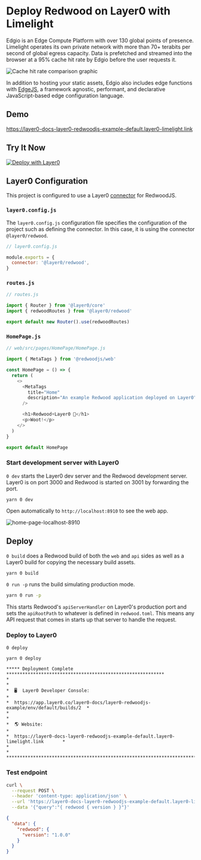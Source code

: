 # Deploy Redwood on Layer0 with Limelight

Edgio is an Edge Compute Platform with over 130 global points of presence. Limelight operates its own private network with more than 70+ terabits per second of global egress capacity. Data is prefetched and streamed into the browser at a 95% cache hit rate by Edgio before the user requests it.

![Cache hit rate comparison graphic](https://assets-global.website-files.com/5ec129d839c03647b43dbd41/619459e884ec7ae74d923da8_I6iG8tVXinoz29x52oRnHeDYe8WmpuND7AdmwC9-c64qzxJVkN8fpn5Vlogr7W67K-peNtFsLvmBWDWuzlNJ1VnEXM3Iso4ijaf8tXlxd0Mmmk3LrBTLKXUCj_GJASq3WsIbksyJ.jpeg)

In addition to hosting your static assets, Edgio also includes edge functions with [EdgeJS](https://www.edg.io/edgejs), a framework agnostic, performant, and declarative JavaScript-based edge configuration language.

## Demo

https://layer0-docs-layer0-redwoodjs-example-default.layer0-limelight.link

## Try It Now

[![Deploy with Layer0](https://docs.edg.io/button.svg)](https://app.layer0.co/deploy?repo=https://github.com/layer0-docs/layer0-redwoodjs-example)

## Layer0 Configuration

This project is configured to use a Layer0 [connector](https://docs.layer0.co/guides/connectors) for RedwoodJS.

### `layer0.config.js`

The `layer0.config.js` configuration file specifies the configuration of the project such as defining the connector. In this case, it is using the connector `@layer0/redwood`.

```js
// layer0.config.js

module.exports = {
  connector: '@layer0/redwood',
}
```

### `routes.js`

```js
// routes.js

import { Router } from '@layer0/core'
import { redwoodRoutes } from '@layer0/redwood'

export default new Router().use(redwoodRoutes)
```

### `HomePage.js`

```js
// web/src/pages/HomePage/HomePage.js

import { MetaTags } from '@redwoodjs/web'

const HomePage = () => {
  return (
    <>
      <MetaTags
        title="Home"
        description="An example Redwood application deployed on Layer0"
      />

      <h1>Redwood+Layer0 🚀</h1>
      <p>Woot!</p>
    </>
  )
}

export default HomePage
```

### Start development server with Layer0

`0 dev` starts the Layer0 dev server and the Redwood development server. Layer0 is on port 3000 and Redwood is started on 3001 by forwarding the port.

```terminal
yarn 0 dev
```

Open automatically to `http://localhost:8910` to see the web app.

![home-page-localhost-8910](https://dev-to-uploads.s3.amazonaws.com/uploads/articles/ijenahgpkabvms5qfbpo.png)

## Deploy

`0 build` does a Redwood build of both the `web` and `api` sides as well as a Layer0 build for copying the necessary build assets.

```bash
yarn 0 build
```

`0 run -p` runs the build simulating production mode.

```bash
yarn 0 run -p
```

This starts Redwood's `apiServerHandler` on Layer0's production port and sets the `apiRootPath` to whatever is defined in `redwood.toml`. This means any API request that comes in starts up that server to handle the request.

### Deploy to Layer0

`0 deploy`

```bash
yarn 0 deploy
```

```
***** Deployment Complete ***********************************************************
*                                                                                   *
*  🖥  Layer0 Developer Console:                                                     *
*  https://app.layer0.co/layer0-docs/layer0-redwoodjs-example/env/default/builds/2  *
*                                                                                   *
*  🌎 Website:                                                                      *
*  https://layer0-docs-layer0-redwoodjs-example-default.layer0-limelight.link       *
*                                                                                   *
*************************************************************************************
```

### Test endpoint

```bash
curl \
  --request POST \
  --header 'content-type: application/json' \
  --url 'https://layer0-docs-layer0-redwoodjs-example-default.layer0-limelight.link/api/graphql' \
  --data '{"query":"{ redwood { version } }"}'
```

```json
{
  "data": {
    "redwood": {
      "version": "1.0.0"
    }
  }
}
```
